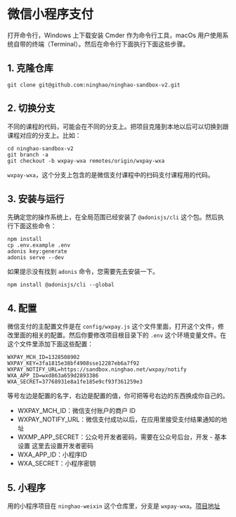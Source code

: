 # 微信小程序支付

打开命令行，Windows 上下载安装 Cmder 作为命令行工具，macOs 用户使用系统自带的终端（Terminal）。然后在命令行下面执行下面这些步骤。

## 1. 克隆仓库

```
git clone git@github.com:ninghao/ninghao-sandbox-v2.git
```
## 2. 切换分支

不同的课程的代码，可能会在不同的分支上。把项目克隆到本地以后可以切换到跟课程对应的分支上。比如：

```
cd ninghao-sandbox-v2
git branch -a
git checkout -b wxpay-wxa remotes/origin/wxpay-wxa
```

`wxpay-wxa`，这个分支上包含的是微信支付课程中的扫码支付课程用的代码。

## 3. 安装与运行
先确定您的操作系统上，在全局范围已经安装了 `@adonisjs/cli` 这个包。然后执行下面这些命令：

```
npm install
cp .env.example .env
adonis key:generate
adonis serve --dev
```

如果提示没有找到 `adonis` 命令，您需要先去安装一下。

```
npm install @adonisjs/cli --global
```

## 4. 配置
微信支付的主配置文件是在 `config/wxpay.js` 这个文件里面，打开这个文件，修改里面的相关的配置。然后你要修改项目根目录下的 `.env` 这个环境变量文件。在这个文件里添加下面这些配置：

```
WXPAY_MCH_ID=1328508902
WXPAY_KEY=3fa1815e38bf4908sse12287eb6a7f92
WXPAY_NOTIFY_URL=https://sandbox.ninghao.net/wxpay/notify
WXA_APP_ID=wxd863a659d2893386
WXA_SECRET=37768931e8a1fe185e9cf93f361259e3
```

等号左边是配置的名字，右边是配置的值，你可把等号右边的东西换成你自己的。

- WXPAY_MCH_ID：微信支付账户的商户 ID
- WXPAY_NOTIFY_URL：微信支付成功以后，在应用里接受支付结果通知的地址
- WXMP_APP_SECRET：公众号开发者密码，需要在公众号后台，开发 - 基本设置 这里去设置开发者密码
- WXA_APP_ID：小程序ID
- WXA_SECRET：小程序密钥

## 5. 小程序
用的小程序项目在 `ninghao-weixin` 这个仓库里，分支是 `wxpay-wxa`。[项目地址](https://github.com/ninghao/ninghao-weixin/tree/wxpay-wxa)
